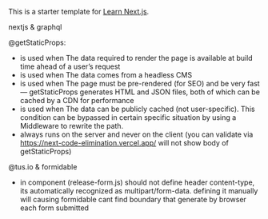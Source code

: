 This is a starter template for [Learn Next.js](https://nextjs.org/learn).

nextjs & graphql

@getStaticProps:
- is used when The data required to render the page is available at build time ahead of a user’s request
- is used when The data comes from a headless CMS
- is used when The page must be pre-rendered (for SEO) and be very fast — getStaticProps generates HTML and JSON files, both of which can be cached by a CDN for performance
- is used when The data can be publicly cached (not user-specific). This condition can be bypassed in certain specific situation by using a Middleware to rewrite the path.
- always runs on the server and never on the client (you can validate via https://next-code-elimination.vercel.app/ will not show body of getStaticProps)

@tus.io & formidable
- in component (release-form.js) should not define header content-type, its automatically recognized as multipart/form-data. defining it manually will causing formidable cant find boundary that generate by browser each form submitted 


